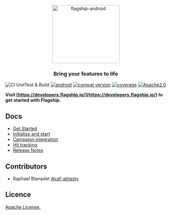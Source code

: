 <p align="center">

<img  src="https://mk0abtastybwtpirqi5t.kinstacdn.com/wp-content/uploads/picture-solutions-persona-product-flagship.jpg"  width="211"  height="182"  alt="flagship-android"  />

</p>

<h3 align="center">Bring your features to life</h3>

![CI UnitTest & Build](https://github.com/raf-abtasty/flagship-android/workflows/CI%20UnitTest%20&%20Build/badge.svg)
[![android](https://img.shields.io/badge/Android-api%2021%2B-blue.svg)]()
[![compat version](https://img.shields.io/badge/Android%20compat%20version-16%2B-blue.svg)]()
[![coverage](https://img.shields.io/badge/coverage-80%25-green)]()
[![Apache2.0](https://img.shields.io/badge/License-Apache%202.0-blue.svg)](http://www.apache.org/licenses/LICENSE-2.0)


**Visit [https://developers.flagship.io/](https://developers.flagship.io/) to get started with Flagship.**

## Docs

- [Get Started](https://developers.flagship.io/docs/sdk/android/v2.0/#getting-started)
- [Initialize and start](https://developers.flagship.io/docs/sdk/android/v2.0/#getting-started)
- [Campaign integration](https://developers.flagship.io/docs/sdk/android/v2.0/#campaign-synchronization)
- [Hit tracking](https://developers.flagship.io/docs/sdk/android/v2.0/#hit-tracking)
- [Release Notes](https://developers.flagship.io/docs/sdk/android/v2.0/#release-notes)


## Contributors

- Raphael Blanadet [@raf-abtasty](https://github.com/raf-abtasty)

## Licence

[Apache License.](https://github.com/flagship-io/flagship-android/blob/master/LICENSE)
